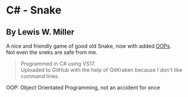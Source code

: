 # C# - Snake
## By Lewis W. Miller

A nice and friendly game of good old Snake, now with added <a href ="OOPDEF">OOPs</a>.  
Not even the sneks are safe from me.

> Programmed in C# using VS17.  
Uploaded to GitHub with the help of GitKraken because I don't like command lines.  
<p id="OOPDEF">OOP: Object Orientated Programming, not an accident for once</p>